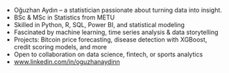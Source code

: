 - Oğuzhan Aydın – a statistician passionate about turning data into insight.
- BSc & MSc in Statistics from METU
- Skilled in Python, R, SQL, Power BI, and statistical modeling
- Fascinated by machine learning, time series analysis & data storytelling
- Projects: Bitcoin price forecasting, disease detection with XGBoost, credit scoring models, and more
- Open to collaboration on data science, fintech, or sports analytics
- www.linkedin.com/in/oguzhanaydinn

<!---
aydinoguzhan/aydinoguzhan is a ✨ special ✨ repository because its `README.md` (this file) appears on your GitHub profile.
You can click the Preview link to take a look at your changes.
--->

